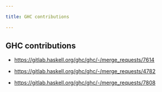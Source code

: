 ```yaml
---

title: GHC contributions

---
```


## GHC contributions

- https://gitlab.haskell.org/ghc/ghc/-/merge_requests/7614

- https://gitlab.haskell.org/ghc/ghc/-/merge_requests/4782

- https://gitlab.haskell.org/ghc/ghc/-/merge_requests/7808
